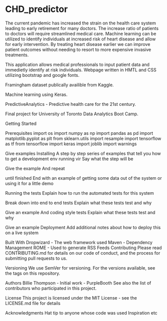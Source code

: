 # CHD_predictor


The current pandemic has increased the strain on the health care system leading to early retirement for many doctors. 
The increase ratio of patients to doctors will require streamlined medical care. Machine learning can be utilized
to identify individuals at increased risk of heart disease and allow for early intervention. By treating heart disease 
earlier we can improve patient outcomes without needing to resort to more expensive invasive treatments. 

This application allows medical professionals to input patient data and immedietly identify at risk individuals.
Webpage written in HMTL and CSS utilizing bootstrap and google fonts. 

Framingham dataset publically availible from Kaggle.

Machine learning using Keras. 

PredictiveAnalytics - Predictive health care for the 21st century. 

Final project for University of Toronto Data Analytics Boot Camp. 

Getting Started

Prerequisites
import os
import numpy as np
import pandas as pd
import matplotlib.pyplot as plt
from sklearn.utils import resample
import tensorflow as tf
from tensorflow import keras
import joblib
import warnings

Give examples
Installing
A step by step series of examples that tell you how to get a development env running
vir
Say what the step will be

Give the example
And repeat

until finished
End with an example of getting some data out of the system or using it for a little demo

Running the tests
Explain how to run the automated tests for this system

Break down into end to end tests
Explain what these tests test and why

Give an example
And coding style tests
Explain what these tests test and why

Give an example
Deployment
Add additional notes about how to deploy this on a live system

Built With
Dropwizard - The web framework used
Maven - Dependency Management
ROME - Used to generate RSS Feeds
Contributing
Please read CONTRIBUTING.md for details on our code of conduct, and the process for submitting pull requests to us.

Versioning
We use SemVer for versioning. For the versions available, see the tags on this repository.

Authors
Billie Thompson - Initial work - PurpleBooth
See also the list of contributors who participated in this project.

License
This project is licensed under the MIT License - see the LICENSE.md file for details

Acknowledgments
Hat tip to anyone whose code was used
Inspiration
etc
